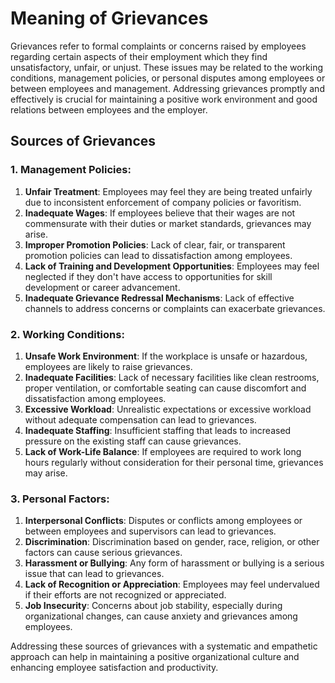 # Meaning of Grievances

Grievances refer to formal complaints or concerns raised by employees regarding certain aspects of their employment which they find unsatisfactory, unfair, or unjust. These issues may be related to the working conditions, management policies, or personal disputes among employees or between employees and management. Addressing grievances promptly and effectively is crucial for maintaining a positive work environment and good relations between employees and the employer.

## Sources of Grievances

### 1. Management Policies:

1. **Unfair Treatment**: Employees may feel they are being treated unfairly due to inconsistent enforcement of company policies or favoritism.
2. **Inadequate Wages**: If employees believe that their wages are not commensurate with their duties or market standards, grievances may arise.
3. **Improper Promotion Policies**: Lack of clear, fair, or transparent promotion policies can lead to dissatisfaction among employees.
4. **Lack of Training and Development Opportunities**: Employees may feel neglected if they don't have access to opportunities for skill development or career advancement.
5. **Inadequate Grievance Redressal Mechanisms**: Lack of effective channels to address concerns or complaints can exacerbate grievances.

### 2. Working Conditions:

1. **Unsafe Work Environment**: If the workplace is unsafe or hazardous, employees are likely to raise grievances.
2. **Inadequate Facilities**: Lack of necessary facilities like clean restrooms, proper ventilation, or comfortable seating can cause discomfort and dissatisfaction among employees.
3. **Excessive Workload**: Unrealistic expectations or excessive workload without adequate compensation can lead to grievances.
4. **Inadequate Staffing**: Insufficient staffing that leads to increased pressure on the existing staff can cause grievances.
5. **Lack of Work-Life Balance**: If employees are required to work long hours regularly without consideration for their personal time, grievances may arise.

### 3. Personal Factors:

1. **Interpersonal Conflicts**: Disputes or conflicts among employees or between employees and supervisors can lead to grievances.
2. **Discrimination**: Discrimination based on gender, race, religion, or other factors can cause serious grievances.
3. **Harassment or Bullying**: Any form of harassment or bullying is a serious issue that can lead to grievances.
4. **Lack of Recognition or Appreciation**: Employees may feel undervalued if their efforts are not recognized or appreciated.
5. **Job Insecurity**: Concerns about job stability, especially during organizational changes, can cause anxiety and grievances among employees.

Addressing these sources of grievances with a systematic and empathetic approach can help in maintaining a positive organizational culture and enhancing employee satisfaction and productivity.